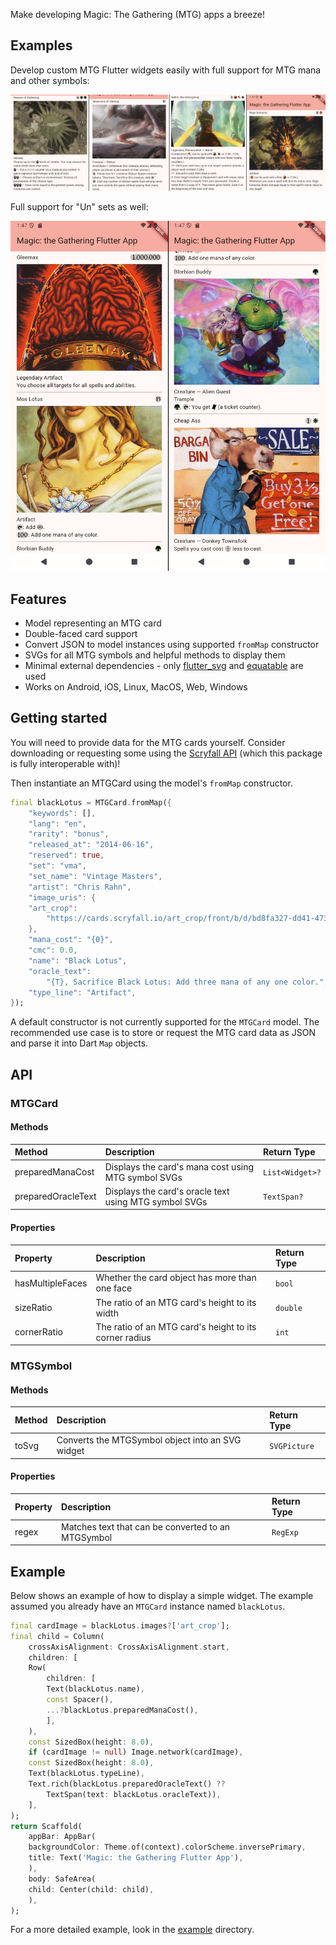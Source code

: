 Make developing Magic: The Gathering (MTG) apps a breeze!

## Examples

Develop custom MTG Flutter widgets easily with full support for MTG mana and other symbols:

![Image showing four example cards](screenshots/screenshot_1.jpg)

Full support for "Un" sets as well:

![Image showing four example "Un" set cards](screenshots/screenshot_2.jpg)

## Features

* Model representing an MTG card
* Double-faced card support
* Convert JSON to model instances using supported `fromMap` constructor
* SVGs for all MTG symbols and helpful methods to display them
* Minimal external dependencies - only [flutter_svg](https://pub.dev/packages/flutter_svg) and [equatable](https://pub.dev/packages/equatable) are used
* Works on Android, iOS, Linux, MacOS, Web, Windows

## Getting started

You will need to provide data for the MTG cards yourself. Consider downloading or requesting some using the [Scryfall API](https://scryfall.com/docs/api) (which this package is fully interoperable with)!

Then instantiate an MTGCard using the model's `fromMap` constructor.

```dart
final blackLotus = MTGCard.fromMap({
    "keywords": [],
    "lang": "en",
    "rarity": "bonus",
    "released_at": "2014-06-16",
    "reserved": true,
    "set": "vma",
    "set_name": "Vintage Masters",
    "artist": "Chris Rahn",
    "image_uris": {
    "art_crop":
        "https://cards.scryfall.io/art_crop/front/b/d/bd8fa327-dd41-4737-8f19-2cf5eb1f7cdd.jpg?1614638838",
    },
    "mana_cost": "{0}",
    "cmc": 0.0,
    "name": "Black Lotus",
    "oracle_text":
        "{T}, Sacrifice Black Lotus: Add three mana of any one color.",
    "type_line": "Artifact",
});
```

A default constructor is not currently supported for the `MTGCard` model. The recommended use case is to store or request the MTG card data as JSON and parse it into Dart `Map` objects.

## API

### MTGCard

#### Methods

| Method             | Description                                            | Return Type     |
| :----------------- | :----------------------------------------------------- | :-------------- |
| preparedManaCost   | Displays the card's mana cost using MTG symbol SVGs    | `List<Widget>?` |
| preparedOracleText | Displays the card's oracle text using MTG symbol SVGs  | `TextSpan?`     |

#### Properties

| Property           | Description                                            | Return Type     |
| :----------------- | :----------------------------------------------------- | :-------------- |
| hasMultipleFaces   | Whether the card object has more than one face         | `bool`          |
| sizeRatio          | The ratio of an MTG card's height to its width         | `double`        |
| cornerRatio        | The ratio of an MTG card's height to its corner radius | `int`           |

### MTGSymbol

#### Methods

| Method             | Description                                            | Return Type     |
| :----------------- | :----------------------------------------------------- | :-------------- |
| toSvg              | Converts the MTGSymbol object into an SVG widget       | `SVGPicture`    |

#### Properties

| Property           | Description                                            | Return Type     |
| :----------------- | :----------------------------------------------------- | :-------------- |
| regex              | Matches text that can be converted to an MTGSymbol     | `RegExp`        |

## Example

Below shows an example of how to display a simple widget. The example assumed you already have an `MTGCard` instance named `blackLotus`.

```dart
final cardImage = blackLotus.images?['art_crop'];
final child = Column(
    crossAxisAlignment: CrossAxisAlignment.start,
    children: [
    Row(
        children: [
        Text(blackLotus.name),
        const Spacer(),
        ...?blackLotus.preparedManaCost(),
        ],
    ),
    const SizedBox(height: 8.0),
    if (cardImage != null) Image.network(cardImage),
    const SizedBox(height: 8.0),
    Text(blackLotus.typeLine),
    Text.rich(blackLotus.preparedOracleText() ??
        TextSpan(text: blackLotus.oracleText)),
    ],
);
return Scaffold(
    appBar: AppBar(
    backgroundColor: Theme.of(context).colorScheme.inversePrimary,
    title: Text('Magic: the Gathering Flutter App'),
    ),
    body: SafeArea(
    child: Center(child: child),
    ),
);
```

For a more detailed example, look in the [example](example/) directory.
